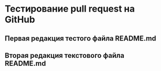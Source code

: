 # Тестирование pull request на GitHub
## Первая редакция тестого файла README.md
## Вторая редакция текстового файла README.md 
